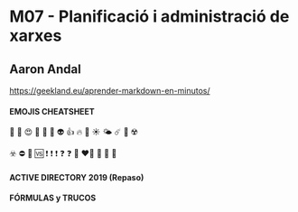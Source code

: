 # M07 - Planificació i administració de xarxes
## Aaron Andal

https://geekland.eu/aprender-markdown-en-minutos/ 

#### EMOJIS CHEATSHEET

👹 🤬  😍 🥰  🥺  👾  👽  👍  🔥  🌈 ☀️  🌤 ☄️  🚧 ☢️ 

☣️ ⛔️  💮  🆚 ❗️ ❗️ ❗️ ❓ ❓  💯 ❤️‍🔥  💛  🧡  💟 

#### ACTIVE DIRECTORY 2019 (Repaso)

#### FÓRMULAS y TRUCOS
